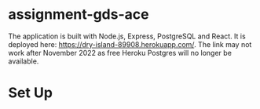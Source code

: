 # assignment-gds-ace
The application is built with Node.js, Express, PostgreSQL and React. It is deployed here: 
https://dry-island-89908.herokuapp.com/. The link may not work after November 2022 as free Heroku Postgres will no longer be available.

# Set Up

